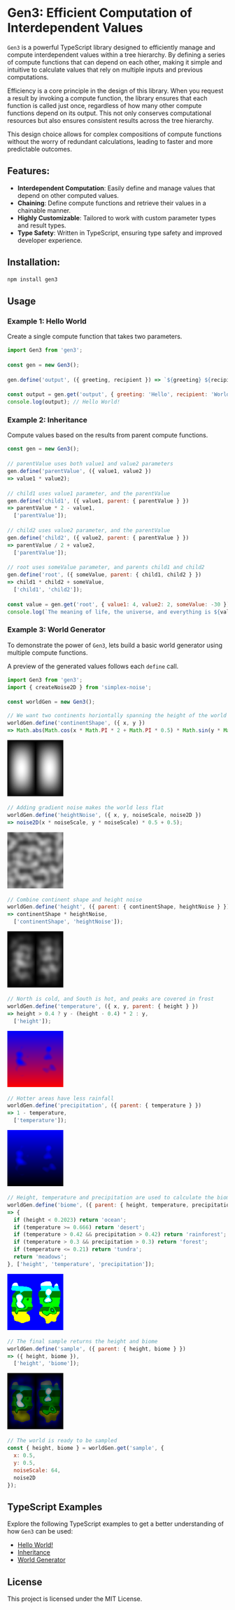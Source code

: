 # Gen3: Efficient Computation of Interdependent Values

`Gen3` is a powerful TypeScript library designed to efficiently manage and compute interdependent values within a tree hierarchy. By defining a series of compute functions that can depend on each other, making it simple and intuitive to calculate values that rely on multiple inputs and previous computations.

Efficiency is a core principle in the design of this library. When you request a result by invoking a compute function, the library ensures that each function is called just once, regardless of how many other compute functions depend on its output. This not only conserves computational resources but also ensures consistent results across the tree hierarchy.

This design choice allows for complex compositions of compute functions without the worry of redundant calculations, leading to faster and more predictable outcomes.

## Features:

- **Interdependent Computation**: Easily define and manage values that depend on other computed values.
- **Chaining**: Define compute functions and retrieve their values in a chainable manner.
- **Highly Customizable**: Tailored to work with custom parameter types and result types.
- **Type Safety**: Written in TypeScript, ensuring type safety and improved developer experience.

## Installation:

```sh
npm install gen3
```

## Usage

### Example 1: Hello World

Create a single compute function that takes two parameters.

```js
import Gen3 from 'gen3';

const gen = new Gen3();

gen.define('output', ({ greeting, recipient }) => `${greeting} ${recipient}!`);

const output = gen.get('output', { greeting: 'Hello', recipient: 'World' }); 
console.log(output); // Hello World!
```

### Example 2: Inheritance

Compute values based on the results from parent compute functions.

```js
const gen = new Gen3();

// parentValue uses both value1 and value2 parameters
gen.define('parentValue', ({ value1, value2 })
=> value1 * value2);

// child1 uses value1 parameter, and the parentValue
gen.define('child1', ({ value1, parent: { parentValue } })
=> parentValue * 2 - value1,
  ['parentValue']);

// child2 uses value2 parameter, and the parentValue
gen.define('child2', ({ value2, parent: { parentValue } })
=> parentValue / 2 + value2,
  ['parentValue']);

// root uses someValue parameter, and parents child1 and child2
gen.define('root', ({ someValue, parent: { child1, child2 } })
=> child1 * child2 + someValue,
  ['child1', 'child2']);

const value = gen.get('root', { value1: 4, value2: 2, someValue: -30 });
console.log(`The meaning of life, the universe, and everything is ${value}`);
```

### Example 3: World Generator

To demonstrate the power of `Gen3`, lets build a basic world generator using multiple compute functions.

A preview of the generated values follows each `define` call.

```js
import Gen3 from 'gen3';
import { createNoise2D } from 'simplex-noise';

const worldGen = new Gen3();
```

```js
// We want two continents horiontally spanning the height of the world
worldGen.define('continentShape', ({ x, y })
=> Math.abs(Math.cos(x * Math.PI * 2 + Math.PI * 0.5) * Math.sin(y * Math.PI)));
```
![Image for shape of the continents](./images/world-gen-continent-shape.png "Shape of the continents")

```js
// Adding gradient noise makes the world less flat
worldGen.define('heightNoise', ({ x, y, noiseScale, noise2D })
=> noise2D(x * noiseScale, y * noiseScale) * 0.5 + 0.5);
```
![Image for height noise](./images/world-gen-height-noise.png "Height noise")

```js
// Combine continent shape and height noise
worldGen.define('height', ({ parent: { continentShape, heightNoise } })
=> continentShape * heightNoise,
  ['continentShape', 'heightNoise']);
```
![Image for combined height](./images/world-gen-height.png "Combined height")

```js
// North is cold, and South is hot, and peaks are covered in frost
worldGen.define('temperature', ({ x, y, parent: { height } })
=> height > 0.4 ? y - (height - 0.4) * 2 : y,
  ['height']);
```
![Image for temperature](./images/world-gen-temperature.png "Temperature")

```js
// Hotter areas have less rainfall
worldGen.define('precipitation', ({ parent: { temperature } })
=> 1 - temperature,
  ['temperature']);
```
![Image for precipitation](./images/world-gen-precipitation.png "Precipitation")

```js
// Height, temperature and precipitation are used to calculate the biome
worldGen.define('biome', ({ parent: { height, temperature, precipitation } })
=> {
  if (height < 0.2023) return 'ocean';
  if (temperature >= 0.666) return 'desert';
  if (temperature > 0.42 && precipitation > 0.42) return 'rainforest';
  if (temperature > 0.3 && precipitation > 0.3) return 'forest';
  if (temperature <= 0.21) return 'tundra';
  return 'meadows';
}, ['height', 'temperature', 'precipitation']);
```
![Image for biomes](./images/world-gen-biome.png "Biome")

```js
// The final sample returns the height and biome
worldGen.define('sample', ({ parent: { height, biome } })
=> ({ height, biome }),
  ['height', 'biome']);
```
![Image for sampled values](./images/world-gen-sample.png "Finished sample")

```js
// The world is ready to be sampled
const { height, biome } = worldGen.get('sample', {
  x: 0.5,
  y: 0.5,
  noiseScale: 64,
  noise2D
});
```

## TypeScript Examples

Explore the following TypeScript examples to get a better understanding of how `Gen3` can be used:

- [Hello World!](examples/hello-world.ts)
- [Inheritance](examples/inheritance.ts)
- [World Generator](examples/world-generator.ts)

## License

This project is licensed under the MIT License. 
